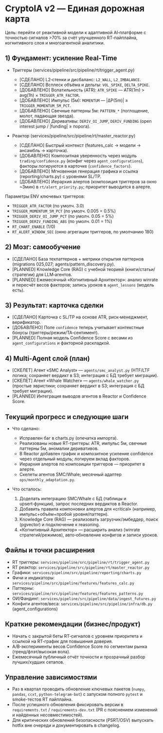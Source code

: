 # CryptoIA v2 — Единая дорожная карта

Цель: перейти от реактивной модели к адаптивной AI‑платформе с точностью сигналов >70% за счёт улучшенного RT‑пайплайна, когнитивного слоя и многоагентной аналитики.

## 1) Фундамент: усиление Real‑Time

- Триггеры (services/pipeline/src/pipeline/rt/trigger_agent.py)
  - [СДЕЛАНО] L2‑стенки и дисбаланс: `L2_WALL`, `L2_IMBALANCE`.
  - [СДЕЛАНО] Всплеск объёма и дельты: `VOL_SPIKE`, `DELTA_SPIKE`.
  - [ДОБАВЛЕНО] Волатильность (ATR): `ATR_SPIKE` — ATR(1m) > avg(1h) × `TRIGGER_ATR_FACTOR`.
  - [ДОБАВЛЕНО] Импульс (5м): `MOMENTUM` — |ΔP(5m)| ≥ `TRIGGER_MOMENTUM_5M_PCT`.
  - [ДОБАВЛЕНО] Свечные паттерны 5м: `PATTERN_*` (поглощение, молот, падающая звезда).
  - [ДОБАВЛЕНО] Деривативы: `DERIV_OI_JUMP`, `DERIV_FUNDING` (open interest jump / |funding| ≥ порога).

- Реактор (services/pipeline/src/pipeline/rt/master_reactor.py)
  - [СДЕЛАНО] Быстрый контекст (features_calc → модели → ансамбль → карточка).
  - [ДОБАВЛЕНО] Композитная уверенность через модуль `trading/confidence.py` (конфиг через `agent_configurations`), факторы логируются в карточке (`confidence_factors`).
  - [ДОБАВЛЕНО] Мгновенная генерация графика и ссылка (reporting/charts.py) с уровнями SL/TP.
  - [ДОБАВЛЕНО] Иерархия алертов (композиция триггеров за окно ~3мин) в `rt/alert_priority.py`; приоритет выводится в алерте.

Параметры ENV ключевых триггеров:

- `TRIGGER_ATR_FACTOR` (по умолч. 3.0)
- `TRIGGER_MOMENTUM_5M_PCT` (по умолч. 0.005 = 0.5%)
- `TRIGGER_DERIV_OI_JUMP_PCT` (по умолч. 0.05 = 5%)
- `TRIGGER_DERIV_FUNDING_ABS` (по умолч. 0.01 = 1%)
- `RT_CHART_ENABLE` (1/0)
- `RT_ALERT_WINDOW_SEC` (окно агрегации триггеров, по умолчанию 180)

## 2) Мозг: самообучение

- [СДЕЛАНО] База техпаттернов + метрики открытия паттернов (migrations 025,027; agents/pattern_discovery.py).
- [PLANNED] Knowledge Core (RAG) с учебной теорией (книги/статьи/стратегии) для LLM‑агентов.
- [PLANNED] Ежемесячный «Когнитивный Архитектор»: анализ winrate и пересчёт весов факторов; запись уроков в `agent_lessons` (модель есть).

## 3) Результат: карточка сделки

- [СДЕЛАНО] Карточка с SL/TP на основе ATR, риск‑менеджмент, верификатор.
- [ДОБАВЛЕНО] Поле `confidence` теперь учитывает контекстные бонусы (триггеры/режим/TA‑сентимент).
- [PLANNED] Полная модель Confidence Score с весами из `agent_configurations` и факторной раскладкой.

## 4) Multi‑Agent слой (план)

- [СКЕЛЕТ] Агент «SMC Analyst» — `agents/smc_analyst.py` (HTF/LTF логика; сохраняет вердикт в S3; интеграция с БД требует миграции).
- [СКЕЛЕТ] Агент «Whale Watcher» — `agents/whale_watcher.py` (простые эвристики; сохраняет вердикт в S3; интеграция с БД требует миграции).
- [PLANNED] Интеграция выводов агентов в Reactor и Confidence Score.

## Текущий прогресс и следующие шаги

- Что сделано:
  - Исправлен баг в charts.py (опечатка импорта).
  - Реализованы новые RT‑триггеры: ATR, импульс 5м, свечные паттерны 5м, аномалии деривативов.
  - В Reactor добавлен график и композитное усиление confidence через отдельный модуль; логируем вклад факторов.
  - Иерархия алертов по композиции триггеров — приоритет в алерте.
  - Скелеты агентов SMC/Whale; месячный адаптер `ops/monthly_adaptation.py`.

- Что осталось:
  1) Доделать интеграцию SMC/Whale с БД (таблицы и upsert‑функции), запрос последних вердиктов в Reactor.
  2) Добавить правила компоновки алертов для «critical» (например, импульс+объём+пробой уровня/паттерн).
  3) Knowledge Core (RAG) — реализовать загрузчик/эмбеддер, поиск (pgvector) и подключение к reasoning.
  4) «Когнитивный Архитектор» — расширить анализ (winrate стратегий/режимов), авто‑обновление конфигов и записи уроков.

## Файлы и точки расширения

- RT триггеры: `services/pipeline/src/pipeline/rt/trigger_agent.py`
- RT реактор: `services/pipeline/src/pipeline/rt/master_reactor.py`
- Графики: `services/pipeline/src/pipeline/reporting/charts.py`
- Фичи и индикаторы: `services/pipeline/src/pipeline/features/features_calc.py`
- Паттерны: `services/pipeline/src/pipeline/features/features_patterns.py`
- ОИ/Фандинг: `services/pipeline/src/pipeline/data/ingest_futures.py`
- Конфиги агентов/веса: `services/pipeline/src/pipeline/infra/db.py` (agent_configurations)

## Краткие рекомендации (бизнес/продукт)

- Начать с закрытой беты RT‑сигналов с уровнем приоритета и ссылкой на RT‑график для повышения доверия.
- A/B‑эксперименты весов Confidence Score по сегментам рынка (тренд/флэт/высокая вола).
- Ежемесячный публичный отчёт точности и прозрачный разбор лучших/худших сетапов.

## Управление зависимостями

- Раз в квартал проводить обновление ключевых пакетов (`numpy`, `pandas`, `ccxt`, `python-telegram-bot`) с запуском полного `pytest` и smoke-тестов RT пайплайна.
- После успешного обновления фиксировать версии в `requirements.txt` / `requirements-dev.txt` (PR с пояснением изменений и найденных несовместимостей).
- Для критических обновлений безопасности (PSRT/OSV) выпускать hotfix вне очереди и документировать в changelog.
